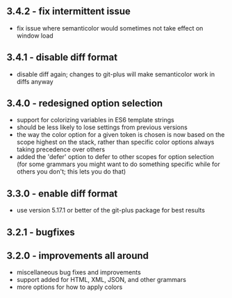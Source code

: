 ## 3.4.2 - fix intermittent issue
* fix issue where semanticolor would sometimes not take effect on window load

## 3.4.1 - disable diff format
* disable diff again; changes to git-plus will make semanticolor work in diffs anyway

## 3.4.0 - redesigned option selection
* support for colorizing variables in ES6 template strings
* should be less likely to lose settings from previous versions
* the way the color option for a given token is chosen is now based on the scope highest on the stack, rather than specific color options always taking precedence over others
* added the 'defer' option to defer to other scopes for option selection (for some grammars you might want to do something specific while for others you don't; this lets you do that)

## 3.3.0 - enable diff format
* use version 5.17.1 or better of the git-plus package for best results

## 3.2.1 - bugfixes

## 3.2.0 - improvements all around
* miscellaneous bug fixes and improvements
* support added for HTML, XML, JSON, and other grammars
* more options for how to apply colors
